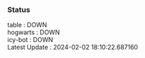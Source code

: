 ### Status


table : DOWN  
hogwarts : DOWN  
icy-bot : DOWN  
Latest Update : 2024-02-02 18:10:22.687160
